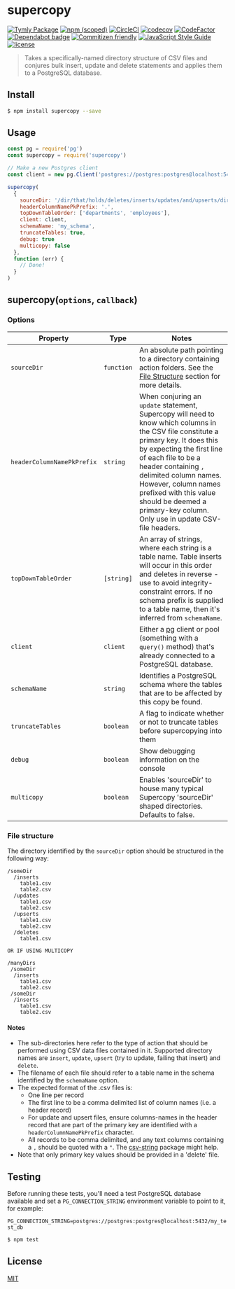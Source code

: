 # supercopy
[![Tymly Package](https://img.shields.io/badge/tymly-package-blue.svg)](https://tymly.io/)
[![npm (scoped)](https://img.shields.io/npm/v/@wmfs/supercopy.svg)](https://www.npmjs.com/package/@wmfs/supercopy)
[![CircleCI](https://circleci.com/gh/wmfs/supercopy.svg?style=svg)](https://circleci.com/gh/wmfs/supercopy)
[![codecov](https://codecov.io/gh/wmfs/supercopy/branch/master/graph/badge.svg)](https://codecov.io/gh/wmfs/supercopy)
[![CodeFactor](https://www.codefactor.io/repository/github/wmfs/supercopy/badge)](https://www.codefactor.io/repository/github/wmfs/supercopy)
[![Dependabot badge](https://img.shields.io/badge/Dependabot-active-brightgreen.svg)](https://dependabot.com/)
[![Commitizen friendly](https://img.shields.io/badge/commitizen-friendly-brightgreen.svg)](http://commitizen.github.io/cz-cli/)
[![JavaScript Style Guide](https://img.shields.io/badge/code_style-standard-brightgreen.svg)](https://standardjs.com)
[![license](https://img.shields.io/github/license/mashape/apistatus.svg)](https://github.com/wmfs/tymly/blob/master/packages/pg-concat/LICENSE)





> Takes a specifically-named directory structure of CSV files and conjures bulk insert, update and delete statements and applies them to a PostgreSQL database. 

## <a name="install"></a>Install
```bash
$ npm install supercopy --save
```

## <a name="usage"></a>Usage

```javascript
const pg = require('pg')
const supercopy = require('supercopy')

// Make a new Postgres client
const client = new pg.Client('postgres://postgres:postgres@localhost:5432/my_test_db')

supercopy(
  {
    sourceDir: '/dir/that/holds/deletes/inserts/updates/and/upserts/dirs',
    headerColumnNamePkPrefix: '.',
    topDownTableOrder: ['departments', 'employees'],
    client: client,
    schemaName: 'my_schema',
    truncateTables: true,
    debug: true
    multicopy: false
  },
  function (err) {
    // Done!
  }
)

```

## supercopy(`options`, `callback`)

### Options

| Property              | Type       | Notes |
| --------              | ----       | ------ |
| `sourceDir`           | `function` | An absolute path pointing to a directory containing action folders. See the [File Structure](#structure) section for more details.
| `headerColumnNamePkPrefix` | `string` | When conjuring an `update` statement, Supercopy will need to know which columns in the CSV file constitute a primary key. It does this by expecting the first line of each file to be a header containing `,` delimited column names. However, column names prefixed with this value should be deemed a primary-key column. Only use in update CSV-file headers.|
| `topDownTableOrder`   | `[string]` | An array of strings, where each string is a table name. Table inserts will occur in this order and deletes in reverse - use to avoid integrity-constraint errors. If no schema prefix is supplied to a table name, then it's inferred from `schemaName`. 
| `client`              | `client`   | Either a [pg](https://www.npmjs.com/package/pg) client or pool (something with a `query()` method) that's already connected to a PostgreSQL database.
| `schemaName`          | `string`   | Identifies a PostgreSQL schema where the tables that are to be affected by this copy be found.
| `truncateTables`      | `boolean`  | A flag to indicate whether or not to truncate tables before supercopying into them
| `debug`               | `boolean`  | Show debugging information on the console
| `multicopy`               | `boolean`  | Enables 'sourceDir' to house many typical Supercopy 'sourceDir' shaped directories. Defaults to false.

### <a name="structure"></a>File structure

The directory identified by the `sourceDir` option should be structured in the following way:

```
/someDir
  /inserts
    table1.csv
    table2.csv
  /updates
    table1.csv
    table2.csv
  /upserts
    table1.csv
    table2.csv  
  /deletes
    table1.csv
    
OR IF USING MULTICOPY

/manyDirs
 /someDir
  /inserts
    table1.csv
    table2.csv
 /someDir
  /inserts
    table1.csv
    table2.csv   

```

#### Notes

* The sub-directories here refer to the type of action that should be performed using CSV data files contained in it. Supported directory names are `insert`, `update`, `upsert` (try to update, failing that insert) and `delete`.
* The filename of each file should refer to a table name in the schema identified by the `schemaName` option. 
* The expected format of the .csv files is:
  * One line per record
  * The first line to be a comma delimited list of column names (i.e. a header record)
  * For update and upsert files, ensure columns-names in the header record that are part of the primary key are identified with a `headerColumnNamePkPrefix` character.
  * All records to be comma delimited, and any text columns containing a `,` should be quoted with a `"`. The [csv-string](https://www.npmjs.com/package/csv-string#stringifyinput--object-separator--string--string) package might help.
* Note that only primary key values should be provided in a 'delete' file.

## <a name="test"></a>Testing

Before running these tests, you'll need a test PostgreSQL database available and set a `PG_CONNECTION_STRING` environment variable to point to it, for example:

```PG_CONNECTION_STRING=postgres://postgres:postgres@localhost:5432/my_test_db```


```bash
$ npm test
```


## <a name="license"></a>License
[MIT](https://github.com/wmfs/supercopy/blob/master/LICENSE)
